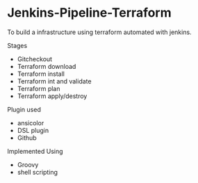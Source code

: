 # Jenkins-Pipeline-Terraform
To build a infrastructure using terraform automated with jenkins.

Stages
 - Gitcheckout
 - Terraform download
 - Terraform install
 - Terraform int and validate
 - Terraform plan
 - Terraform apply/destroy

Plugin used
 - ansicolor
 - DSL plugin
 - Github

Implemented Using
 - Groovy
 - shell scripting

